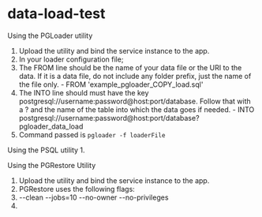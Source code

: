 # data-load-test

Using the PGLoader utility

1. Upload the utility and bind the service instance to the app.
1. In your loader configuration file;
  1. The FROM line should be the name of your data file or the URI to
  the data. If it is a data file, do not include any folder prefix, just the
  name of the file only.
    - FROM 'example_pgloader_COPY_load.sql'
  1. The INTO line should must have the key
  postgresql://username:password@host:port/database. Follow that with a ? and
  the name of the table into which the data goes if needed.
    - INTO postgresql://username:password@host:port/database?pgloader_data_load
1. Command passed is `pgloader -f loaderFile`

Using the PSQL utility
1.

Using the PGRestore Utility
1. Upload the utility and bind the service instance to the app.
1. PGRestore uses the following flags:
  1. --clean --jobs=10 --no-owner --no-privileges
1.  
